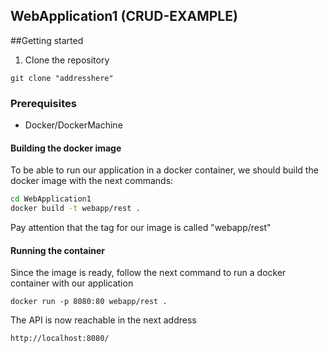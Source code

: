 ## WebApplication1 (CRUD-EXAMPLE)

##Getting started

1. Clone the repository
```
git clone "addresshere"
```

### Prerequisites
* Docker/DockerMachine

#### Building the docker image
To be able to run our application in a docker container, we should build the docker image with the next commands:
```sh
cd WebApplication1
docker build -t webapp/rest .
```
Pay attention that the tag for our image is called "webapp/rest"

#### Running the container
Since the image is ready, follow the next command to run a docker container with our application
```
docker run -p 8080:80 webapp/rest .
```

The API is now reachable in the next address 
````ash
http://localhost:8080/
````

